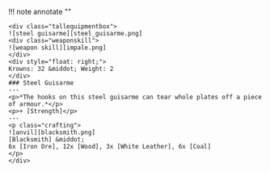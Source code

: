 !!! note annotate ""

    <div class="tallequipmentbox">
    ![steel guisarme][steel_guisarme.png]
    <div class="weaponskill">
    ![weapon skill][impale.png]
    </div>
    <div style="float: right;">
    Krowns: 32 &middot; Weight: 2
    </div>
    ### Steel Guisarme
    ---
    <p>*The hooks on this steel guisarme can tear whole plates off a piece of armour.*</p>
    <p>+ [Strength]</p>
    ---
    <p class="crafting">
    ![anvil][blacksmith.png] 
    [Blacksmith] &middot; 
    6x [Iron Ore], 12x [Wood], 3x [White Leather], 6x [Coal]
    </p>
    </div>
